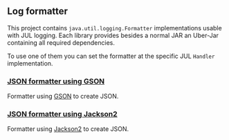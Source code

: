 ## Log formatter
This project contains `java.util.logging.Formatter` implementations usable with JUL logging. Each library
provides besides a normal JAR an Uber-Jar containing all required dependencies.

To use one of them you can set the formatter at the specific JUL `Handler` implementation. 

### [JSON formatter using GSON](./json-formatter-gson/README.md)
Formatter using [GSON](https://github.com/google/gson) to create JSON.
  
### [JSON formatter using Jackson2](./json-formatter-jackson2/README.md)
Formatter using [Jackson2](https://github.com/FasterXML/jackson) to create JSON.
